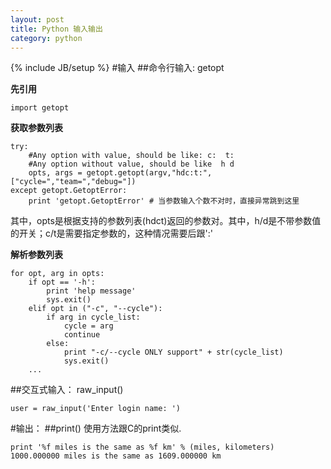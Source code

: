 ```yaml
---
layout: post
title: Python 输入输出
category: python
---
```

{% include JB/setup %}
#输入
##命令行输入: getopt

**先引用**

    import getopt

**获取参数列表**

    try:
        #Any option with value, should be like: c:  t:
        #Any option without value, should be like  h d
        opts, args = getopt.getopt(argv,"hdc:t:",["cycle=","team=","debug="])
    except getopt.GetoptError:
        print 'getopt.GetoptError' # 当参数输入个数不对时，直接异常跳到这里

其中，opts是根据支持的参数列表(hdct)返回的参数对。其中，h/d是不带参数值的开关；c/t是需要指定参数的，这种情况需要后跟':'


**解析参数列表**

    for opt, arg in opts:
        if opt == '-h':
            print 'help message'
            sys.exit()
        elif opt in ("-c", "--cycle"):
            if arg in cycle_list:
                cycle = arg
                continue
            else:
                print "-c/--cycle ONLY support" + str(cycle_list)
                sys.exit()
        ...



##交互式输入： raw_input()

    user = raw_input('Enter login name: ')

#输出：
##print()
使用方法跟C的print类似.

    print '%f miles is the same as %f km' % (miles, kilometers)
    1000.000000 miles is the same as 1609.000000 km



